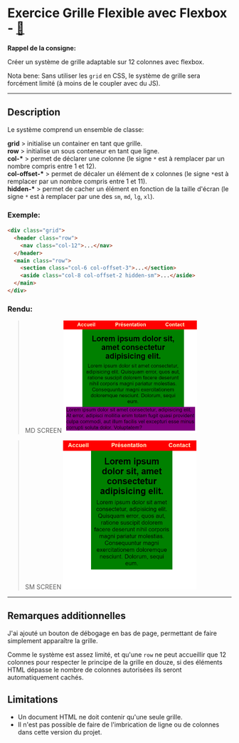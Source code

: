 # Exercice Grille Flexible avec Flexbox - [👤](https://dwaps.fr)

**Rappel de la consigne:**

Créer un système de grille adaptable sur 12 colonnes avec flexbox.

Nota bene: Sans utiliser les `grid` en CSS, le système de grille sera forcément limité (à moins de le coupler avec du JS).

---

## Description

Le système comprend un ensemble de classe:

**grid** > initialise un container en tant que grille.<br>
**row** > initialise un sous conteneur en tant que ligne.<br>
**col-\*** > permet de déclarer une colonne (le signe `*` est à remplacer par un nombre compris entre 1 et 12).<br>
**col-offset-\*** > permet de décaler un élément de x colonnes (le signe `*`est à remplacer par un nombre compris entre 1 et 11).<br>
**hidden-\*** > permet de cacher un élément en fonction de la taille d'écran (le signe `*` est à remplacer par une des `sm`, `md`, `lg`, `xl`).

### Exemple:

```html
<div class="grid">
  <header class="row">
    <nav class="col-12">...</nav>
  </header>
  <main class="row">
    <section class="col-6 col-offset-3">...</section>
    <aside class="col-8 col-offset-2 hidden-sm">...</aside>
  </main>
</div>
```

### Rendu:

> MD SCREEN
> <img src="./images/demo.png" alt="Démo sans hidden" width=300>

> SM SCREEN
> <img src="./images/demo-sm.png" alt="Démo sans hidden" width=300>

---

## Remarques additionnelles

J'ai ajouté un bouton de débogage en bas de page, permettant de faire simplement apparaître la grille.

Comme le système est assez limité, et qu'une `row` ne peut accueillir que 12 colonnes pour respecter le principe de la grille en douze, si des éléments HTML dépasse le nombre de colonnes autorisées ils seront automatiquement cachés.

## Limitations

- Un document HTML ne doit contenir qu'une seule grille.
- Il n'est pas possible de faire de l'imbrication de ligne ou de colonnes dans cette version du projet.
